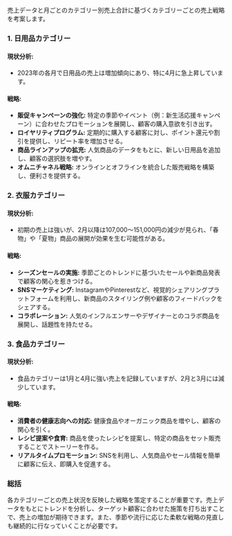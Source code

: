 売上データと月ごとのカテゴリー別売上合計に基づくカテゴリーごとの売上戦略を考案します。

### 1. 日用品カテゴリー

#### 現状分析:
- 2023年の各月で日用品の売上は増加傾向にあり、特に4月に急上昇しています。

#### 戦略:
- **販促キャンペーンの強化:** 特定の季節やイベント（例：新生活応援キャンペーン）に合わせたプロモーションを展開し、顧客の購入意欲を引き出す。
- **ロイヤリティプログラム:** 定期的に購入する顧客に対し、ポイント還元や割引を提供し、リピート率を増加させる。
- **商品ラインアップの拡充:** 人気商品のデータをもとに、新しい日用品を追加し、顧客の選択肢を増やす。
- **オムニチャネル戦略:** オンラインとオフラインを統合した販売戦略を構築し、便利さを提供する。

### 2. 衣服カテゴリー

#### 現状分析:
- 初期の売上は強いが、2月以降は107,000〜151,000円の減少が見られ、「春物」や「夏物」商品の展開が効果を生む可能性がある。

#### 戦略:
- **シーズンセールの実施:** 季節ごとのトレンドに基づいたセールや新商品発表で顧客の関心を惹きつける。
- **SNSマーケティング:** InstagramやPinterestなど、視覚的シェアリングプラットフォームを利用し、新商品のスタイリング例や顧客のフィードバックをシェアする。
- **コラボレーション:** 人気のインフルエンサーやデザイナーとのコラボ商品を展開し、話題性を持たせる。

### 3. 食品カテゴリー

#### 現状分析:
- 食品カテゴリーは1月と4月に強い売上を記録していますが、2月と3月には減少しています。

#### 戦略:
- **消費者の健康志向への対応:** 健康食品やオーガニック商品を増やし、顧客の関心を引く。
- **レシピ提案や食育:** 商品を使ったレシピを提案し、特定の商品をセット販売することでストーリーを作る。
- **リアルタイムプロモーション:** SNSを利用し、人気商品やセール情報を簡単に顧客に伝え、即購入を促進する。

### 総括

各カテゴリーごとの売上状況を反映した戦略を策定することが重要です。売上データをもとにトレンドを分析し、ターゲット顧客に合わせた施策を打ち出すことで、売上の増加が期待できます。また、季節や流行に応じた柔軟な戦略の見直しも継続的に行なっていくことが必要です。